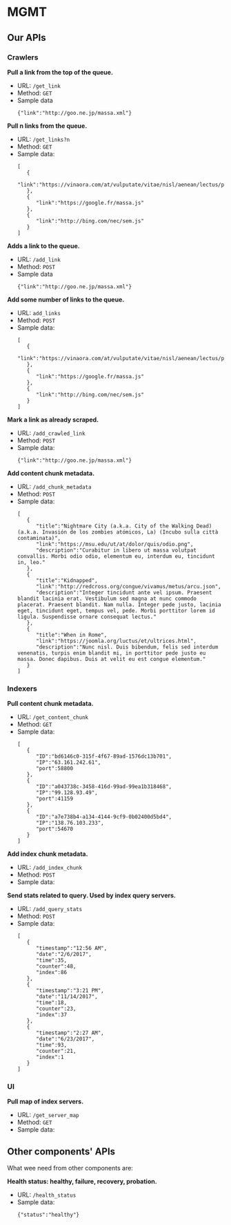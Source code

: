 # MGMT

## Our APIs

### Crawlers

**Pull a link from the top of the queue.**
- URL: `/get_link`
- Method: `GET`
- Sample data
    ```
    {"link":"http://goo.ne.jp/massa.xml"}
    ```

**Pull n links from the queue.**
- URL: `/get_links?n`
- Method: `GET`
- Sample data:
    ```
    [  
       {  
          "link":"https://vinaora.com/at/vulputate/vitae/nisl/aenean/lectus/pellentesque.js"
       },
       {  
          "link":"https://google.fr/massa.js"
       },
       {  
          "link":"http://bing.com/nec/sem.js"
       }
    ]
    ```
    
**Adds a link to the queue.**
- URL: `/add_link`
- Method: `POST`
- Sample data
    ```
    {"link":"http://goo.ne.jp/massa.xml"}
    ```
    
**Add some number of links to the queue.**
- URL: `add_links`
- Method: `POST`
- Sample data:
    ```
    [  
       {  
          "link":"https://vinaora.com/at/vulputate/vitae/nisl/aenean/lectus/pellentesque.js"
       },
       {  
          "link":"https://google.fr/massa.js"
       },
       {  
          "link":"http://bing.com/nec/sem.js"
       }
    ]
    ```

**Mark a link as already scraped.**
- URL: `/add_crawled_link`
- Method: `POST`
- Sample data:
    ```
    {"link":"http://goo.ne.jp/massa.xml"}
    ```

**Add content chunk metadata.**
- URL: `/add_chunk_metadata`
- Method: `POST`
- Sample data:
    ```
    [
       {
          "title":"Nightmare City (a.k.a. City of the Walking Dead) (a.k.a. Invasión de los zombies atómicos, La) (Incubo sulla città contaminata)",
          "link":"https://msu.edu/ut/at/dolor/quis/odio.png",
          "description":"Curabitur in libero ut massa volutpat convallis. Morbi odio odio, elementum eu, interdum eu, tincidunt in, leo."
       },
       {
          "title":"Kidnapped",
          "link":"http://redcross.org/congue/vivamus/metus/arcu.json",
          "description":"Integer tincidunt ante vel ipsum. Praesent blandit lacinia erat. Vestibulum sed magna at nunc commodo placerat. Praesent blandit. Nam nulla. Integer pede justo, lacinia eget, tincidunt eget, tempus vel, pede. Morbi porttitor lorem id ligula. Suspendisse ornare consequat lectus."
       },
       {
          "title":"When in Rome",
          "link":"https://joomla.org/luctus/et/ultrices.html",
          "description":"Nunc nisl. Duis bibendum, felis sed interdum venenatis, turpis enim blandit mi, in porttitor pede justo eu massa. Donec dapibus. Duis at velit eu est congue elementum."
       }
    ]
    ```

### Indexers
**Pull content chunk metadata.**
- URL: `/get_content_chunk`
- Method: `GET`
- Sample data:
    ```
    [
       {
          "ID":"bd6146c0-315f-4f67-89ad-1576dc13b701",
          "IP":"63.161.242.61",
          "port":58800
       },
       {
          "ID":"a043738c-3458-416d-99ad-99ea1b318468",
          "IP":"99.128.93.49",
          "port":41159
       },
       {
          "ID":"a7e738b4-a134-4144-9cf9-0b02400d5bd4",
          "IP":"138.76.103.233",
          "port":54670
       }
    ]
    ```

**Add index chunk metadata.**
- URL: `/add_index_chunk`
- Method: `POST`
- Sample data:

**Send stats related to query. Used by index query servers.**
- URL: `/add_query_stats`
- Method: `POST`
- Sample data:
    ```
    [
       {
          "timestamp":"12:56 AM",
          "date":"2/6/2017",
          "time":35,
          "counter":48,
          "index":86
       },
       {
          "timestamp":"3:21 PM",
          "date":"11/14/2017",
          "time":18,
          "counter":23,
          "index":37
       },
       {
          "timestamp":"2:27 AM",
          "date":"6/23/2017",
          "time":93,
          "counter":21,
          "index":1
       }
    ]
    ```

### UI
**Pull map of index servers.**
- URL: `/get_server_map`
- Method: `GET`
- Sample data:

## Other components' APIs
What wee need from other components are:

**Health status: healthy, failure, recovery, probation.**
- URL: `/health_status`
- Sample data:
    ```
    {"status":"healthy"}
    ```
